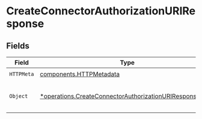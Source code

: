 # CreateConnectorAuthorizationURIResponse


## Fields

| Field                                                                                                                             | Type                                                                                                                              | Required                                                                                                                          | Description                                                                                                                       |
| --------------------------------------------------------------------------------------------------------------------------------- | --------------------------------------------------------------------------------------------------------------------------------- | --------------------------------------------------------------------------------------------------------------------------------- | --------------------------------------------------------------------------------------------------------------------------------- |
| `HTTPMeta`                                                                                                                        | [components.HTTPMetadata](../../models/components/httpmetadata.md)                                                                | :heavy_check_mark:                                                                                                                | N/A                                                                                                                               |
| `Object`                                                                                                                          | [*operations.CreateConnectorAuthorizationURIResponseBody](../../models/operations/createconnectorauthorizationuriresponsebody.md) | :heavy_minus_sign:                                                                                                                | Successfully built authorization URI.                                                                                             |